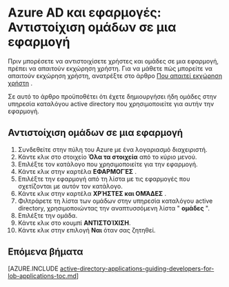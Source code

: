 <properties
    pageTitle="Azure AD και εφαρμογές: Αντιστοίχιση ομάδων σε μια εφαρμογή | Microsoft Azure"
    description="Πώς μπορείτε να υλοποιήσετε ανάθεση σε ομάδα για τις εφαρμογές του Azure."
    services="active-directory"
    documentationCenter=""
    authors="IHenkel"
    manager="femila"
    editor=""/>

<tags
    ms.service="active-directory"
    ms.workload="identity"
    ms.tgt_pltfrm="na"
    ms.devlang="na"
    ms.topic="article"
    ms.date="12/03/2015"
    ms.author="inhenk"/>

# <a name="azure-ad-and-applications-assigning-groups-to-an-application"></a>Azure AD και εφαρμογές: Αντιστοίχιση ομάδων σε μια εφαρμογή
Πριν μπορέσετε να αντιστοιχίσετε χρήστες και ομάδες σε μια εφαρμογή, πρέπει να απαιτούν εκχώρηση χρήστη. Για να μάθετε πώς μπορείτε να απαιτούν εκχώρηση χρήστη, ανατρέξτε στο άρθρο [Που απαιτεί εκχώρηση χρήστη](active-directory-applications-guiding-developers-requiring-user-assignment.md) .

Σε αυτό το άρθρο προϋποθέτει ότι έχετε δημιουργήσει ήδη ομάδες στην υπηρεσία καταλόγου active directory που χρησιμοποιείτε για αυτήν την εφαρμογή.

## <a name="assigning-groups-to-an-application"></a>Αντιστοίχιση ομάδων σε μια εφαρμογή
1. Συνδεθείτε στην πύλη του Azure με ένα λογαριασμό διαχειριστή.
2. Κάντε κλικ στο στοιχείο **Όλα τα στοιχεία** από το κύριο μενού.
3. Επιλέξτε τον κατάλογο που χρησιμοποιείτε για την εφαρμογή.
4. Κάντε κλικ στην καρτέλα **ΕΦΑΡΜΟΓΈΣ** .
5. Επιλέξτε την εφαρμογή από τη λίστα με τις εφαρμογές που σχετίζονται με αυτόν τον κατάλογο.
6. Κάντε κλικ στην καρτέλα **ΧΡΉΣΤΕΣ και ΟΜΆΔΕΣ** .
7. Φιλτράρετε τη λίστα των ομάδων στην υπηρεσία καταλόγου active directory, χρησιμοποιώντας την αναπτυσσόμενη λίστα " **ομάδες** ".
8. Επιλέξτε την ομάδα.
9. Κάντε κλικ στο κουμπί **ΑΝΤΙΣΤΟΊΧΙΣΗ**.
10. Κάντε κλικ στην επιλογή **Ναι** όταν σας ζητηθεί.

## <a name="next-steps"></a>Επόμενα βήματα
[AZURE.INCLUDE [active-directory-applications-guiding-developers-for-lob-applications-toc.md](../../includes/active-directory-applications-guiding-developers-for-lob-applications-toc.md)]
